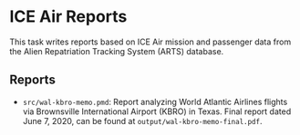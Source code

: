 # ICE Air Reports

This task writes reports based on ICE Air mission and passenger data from the Alien Repatriation Tracking System (ARTS) database.

## Reports

- `src/wal-kbro-memo.pmd`: Report analyzing World Atlantic Airlines flights via Brownsville International Airport (KBRO) in Texas. Final report dated June 7, 2020, can be found at `output/wal-kbro-memo-final.pdf`.